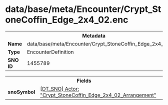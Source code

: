 <h1>data/base/meta/Encounter/Crypt_StoneCoffin_Edge_2x4_02.enc</h1><table><tr><th colspan="100%">Metadata</th></tr><tr><td><b>Name</b></td><td>data/base/meta/Encounter/Crypt_StoneCoffin_Edge_2x4_02.enc</td></tr><tr><td><b>Type</b></td><td>EncounterDefinition</td></tr><tr><td><b>SNO ID</b></td><td>1455789</td></tr></table>

<table><tr><th colspan="100%">Fields</th></tr><tr><td><b>snoSymbol</b></td><td><a href="..\Actor\Crypt_StoneCoffin_Edge_2x4_02_Arrangement.acr.md">[DT_SNO] Actor: "Crypt_StoneCoffin_Edge_2x4_02_Arrangement"</a></td></tr></table>

